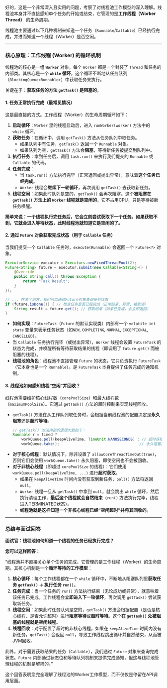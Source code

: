 好的，这是一个非常深入且实用的问题，考察了对线程池工作模型的深入理解。线程池本身并不直接感知单个任务的开始或结束，它管理的是**工作线程（Worker Thread）** 的生命周期。

线程池主要通过以下几种机制来知道一个任务（`Runnable`/`Callable`）已经执行完成，并进而知道一个线程（Worker）是否空闲。

---

### 核心原理：工作线程 (Worker) 的循环机制

线程池的核心是一组 **`Worker`** 对象，每个 `Worker` 都是一个封装了 `Thread` 和任务的内部类。其核心是一个 **`while` 循环**，这个循环不断地从任务队列（`BlockingQueue<Runnable>`）中获取任务来执行。

关键在于：**获取任务的方法 `getTask()` 是阻塞的**。

#### 1. 任务正常执行完成（最常见情况）

这是最直接的方式。工作线程（Worker）的生命周期循环如下：

1.  **启动循环**：`Worker` 里的线程启动后，进入 `runWorker(worker)` 方法中的 `while` 循环。
2.  **获取任务**：在循环中，调用 `getTask()` 方法从任务队列中取任务。
    *   如果队列中有任务，`getTask()` 返回一个 `Runnable` 对象。
    *   如果队列为空，`getTask()` 方法会**阻塞**，等待新任务被提交到队列中。
3.  **执行任务**：拿到任务后，调用 `task.run()` 来执行我们提交的 `Runnable` 或 `Callable` 的代码。
4.  **任务完成**：
    *   当 `task.run()` 方法执行完毕（正常返回或抛出异常），意味着**这个任务已经完成**。
    *   `Worker` 线程会**继续下一轮循环**，再次调用 `getTask()` 去获取新任务。
5.  **线程空闲**：如果此时队列是空的，`getTask()` 会再次阻塞。这个**被阻塞在 `getTask()` 方法上的 `Worker` 线程就是空闲的**。它不占用CPU，只是等待被新任务唤醒。

**简单来说：一个线程执行完任务后，它会立刻尝试获取下一个任务。如果获取不到，它就会进入等待状态，此时线程池就知道它是空闲的了。**

#### 2. 通过 `Future` 对象获取完成状态（用于 `Callable` 任务）

当我们提交一个 `Callable` 任务时，`execute(Runnable)` 会返回一个 `Future<?>` 对象。

```java
ExecutorService executor = Executors.newFixedThreadPool(2);
Future<String> future = executor.submit(new Callable<String>() {
    @Override
    public String call() throws Exception {
        return "Task Result";
    }
});

// ... 在某个地方，我们可以通过Future对象查询任务状态
if (future.isDone()) { // 检查任务是否已经完成（正常结束、异常、被取消）
    String result = future.get(); // 获取结果（如果已完成，会立即返回）
}
```

*   **如何实现**：`FutureTask`（`Future` 的默认实现类）内部有一个 `volatile int state` 变量来表示任务状态（如`NEW`, `COMPLETING`, `NORMAL`, `EXCEPTIONAL`, `CANCELLED`）。
*   当 `Callable` 任务执行完毕（或抛出异常），`Worker` 线程会设置 `FutureTask` 的状态为完成，并唤醒所有等待获取结果的线程（即调用了 `future.get()` 而被阻塞的线程）。
*   **线程池的角色**：线程池不直接管理 `Future` 的状态，它只负责执行 `FutureTask`（它本身也是一个 `Runnable`）。是 `FutureTask` 本身提供了任务完成的通知机制。

#### 3. 线程池如何感知线程“空闲”并回收？

线程池需要维护核心线程数（`corePoolSize`）和最大线程数（`maximumPoolSize`）。它通过 `getTask()` 方法的超时控制来实现线程回收。

*   `getTask()` 方法在从工作队列取任务时，会根据当前线程池的配置决定是**永久阻塞**还是**超时等待**。
    ```java
    // getTask() 方法内部的逻辑大致如下：
    Runnable r = timed ?
        workQueue.poll(keepAliveTime, TimeUnit.NANOSECONDS) : // 超时获取
        workQueue.take();                                    // 永久阻塞获取
    ```
*   **对于核心线程**：默认情况下，除非设置了 `allowCoreThreadTimeOut(true)`，否则它们会使用 `workQueue.take()` 永久阻塞，即使空闲也不会被回收。
*   **对于非核心线程**（即超过 `corePoolSize` 的线程）：它们使用 `workQueue.poll(keepAliveTime, ...)` 进行**超时获取**。
    *   如果在 `keepAliveTime` 时间内没有获取到新任务，`poll()` 方法将返回 `null`。
    *   `Worker` 线程一旦从 `getTask()` 中拿到 `null`，就会跳出 `while` 循环，然后执行清理工作，**最后这个线程就会自然结束**（`run()` 方法执行完毕，线程进入TERMINATED状态）。
    *   **线程池就是这样知道一个非核心线程已经“空闲超时”并将其回收的。**

---

### 总结与面试回答

**面试官：线程池如何知道一个线程的任务已经执行完成？**

**您可以这样回答：**

“线程池并不直接关心单个任务的完成，它管理的是工作线程（Worker）的生命周期。其核心机制是一个**循环等待的工作模型**：

1.  **核心循环**：每个工作线程都在一个 `while` 循环中，不断地从阻塞队列里**获取任务 `getTask()` -> 执行任务 `run()`**。
2.  **任务完成**：当一个任务的 `run()` 方法执行结束（无论成功或异常），就意味着该任务已完成。工作线程会**立即进入下一轮循环**，再次调用 `getTask()` 尝试获取新任务。
3.  **线程空闲**：如果此时任务队列是空的，`getTask()` 方法会根据配置（是否是核心线程、是否允许超时）进行**阻塞等待**或**超时等待**。这个**在 `getTask()` 处被阻塞的线程就是空闲线程**。
4.  **线程回收**：对于配置了超时的非核心线程，如果在 `keepAliveTime` 时间内没有新任务，`getTask()` 会返回 `null`，导致工作线程跳出循环并自然结束，从而被JVM回收。

此外，对于需要获取结果的任务（`Callable`），我们通过 `Future` 对象来查询完成状态。`Future` 内部通过状态位和等待队列机制来提供完成通知，但这与线程池管理线程的机制是解耦的。”

这个回答表明您完全理解了线程池的Worker工作模型，而不仅仅是停留在API调用层面。
